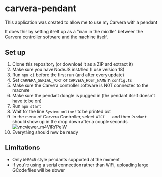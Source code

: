 # carvera-pendant

This application was created to allow me to use my Carvera with a pendant

It does this by setting itself up as a "man in the middle" between the Carvera controller software and the machine itself.

## Set up

1. Clone this repository (or download it as a ZIP and extract it)
1. Make sure you have NodeJS installed (I use version 18)
1. Run `npm ci` before the first run (and after every update)
1. Set `CARVERA_SERIAL_PORT` or `CARVERA_HOST_NAME` in `config.ts`
1. Make sure the Carvera controller software is NOT connected to the machine
1. Make sure the pendant dongle is pugged in (the pendant itself doesn't have to be on)
1. Run `npm start`
1. Wait for the line `System online!` to be printed out
1. In the menu of Carvera Controller, select `WIFI...` and then `Pendant` should show up in the drop down after a couple seconds
![vncviewer_m4ViRYPelW](https://github.com/Doridian/carvera-pendant/assets/631409/25b258da-3464-44d1-8455-c93cf65afb49)
1. Everything should now be ready

## Limitations

- Only `WHB04B` style pendants supported at the moment
- If you're using a serial connection rather than WiFi, uploading large GCode files will be slower
